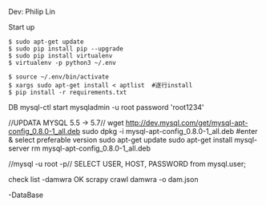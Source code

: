 Dev: Philip Lin

Start up

    $ sudo apt-get update
    $ sudo pip install pip --upgrade
    $ sudo pip install virtualenv
    $ virtualenv -p python3 ~/.env

    $ source ~/.env/bin/activate
    $ xargs sudo apt-get install < aptlist  #逐行install
    $ pip install -r requirements.txt

DB
mysql-ctl start
mysqladmin -u root password 'root1234'

//UPDATA MYSQL 5.5 -> 5.7//
wget http://dev.mysql.com/get/mysql-apt-config_0.8.0-1_all.deb
sudo dpkg -i mysql-apt-config_0.8.0-1_all.deb  #enter & select preferable version 
sudo apt-get update
sudo apt-get install mysql-server
rm mysql-apt-config_0.8.0-1_all.deb 

//mysql -u root -p//
SELECT USER, HOST, PASSWORD from mysql.user;

check list
-damwra OK
    scrapy crawl damwra -o dam.json 

-DataBase
